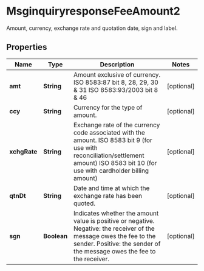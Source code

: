 

# MsginquiryresponseFeeAmount2

Amount, currency, exchange rate and quotation date, sign and label.

## Properties

| Name | Type | Description | Notes |
|------------ | ------------- | ------------- | -------------|
|**amt** | **String** | Amount exclusive of currency.  ISO 8583:87 bit 8, 28, 29, 30 &amp; 31 ISO 8583:93/2003 bit 8 &amp; 46 |  [optional] |
|**ccy** | **String** | Currency for the type of amount. |  [optional] |
|**xchgRate** | **String** | Exchange rate of the currency code associated with the amount.  ISO 8583 bit 9 (for use with reconciliation/settlement amount) ISO 8583 bit 10 (for use with cardholder billing amount) |  [optional] |
|**qtnDt** | **String** | Date and time at which the exchange rate has been quoted. |  [optional] |
|**sgn** | **Boolean** | Indicates whether the amount value is positive or negative.  Negative: the receiver of the message owes the fee to the sender. Positive: the sender of the message owes the fee to the receiver. |  [optional] |



